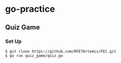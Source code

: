 # go-practice

## Quiz Game
### Set Up
```
$ git clone https://github.com/RFE7Artemis/FEC.git
$ go run quiz_game/quiz.go
```
